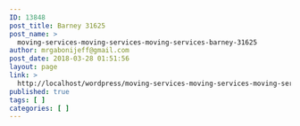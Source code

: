 ```yaml
---
ID: 13848
post_title: Barney 31625
post_name: >
  moving-services-moving-services-moving-services-barney-31625
author: mrgabonijeff@gmail.com
post_date: 2018-03-28 01:51:56
layout: page
link: >
  http://localhost/wordpress/moving-services-moving-services-moving-services-barney-31625/
published: true
tags: [ ]
categories: [ ]
---
```

